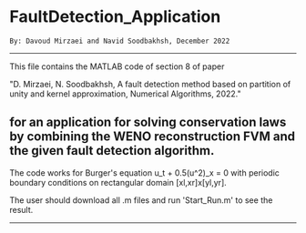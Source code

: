 # FaultDetection_Application

    By: Davoud Mirzaei and Navid Soodbakhsh, December 2022

------------

This file contains the MATLAB code of section 8  of paper
 
"D. Mirzaei, N. Soodbakhsh, A fault detection method based on partition of unity and kernel approximation, Numerical Algorithms, 2022."

for an application for solving conservation laws by combining the WENO reconstruction FVM and the given fault detection algorithm. 
------------
The code works for Burger's equation u_t + 0.5(u^2)_x = 0 with periodic boundary conditions on rectangular domain [xl,xr]x[yl,yr].

The user should download all .m files and run 'Start_Run.m' to see the result.  

------------
